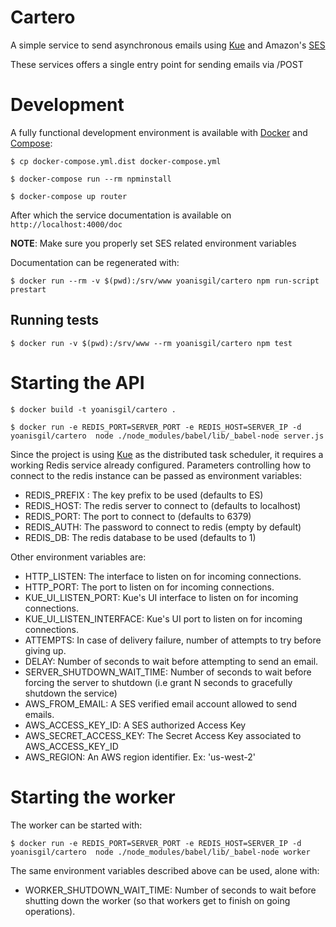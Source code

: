 # Cartero

A simple service to send asynchronous emails using [Kue](https://github.com/Automattic/kue) and Amazon's [SES](http://aws.amazon.com/ses/)
 
These services offers a single entry point for sending emails via /POST

# Development

A fully functional development environment is available with [Docker](https://docs.docker.com/installation/) and [Compose](https://docs.docker.com/compose/install/):

    $ cp docker-compose.yml.dist docker-compose.yml

    $ docker-compose run --rm npminstall
    
    $ docker-compose up router

After which the service documentation is available on `http://localhost:4000/doc`

**NOTE**: Make sure you properly set SES related environment variables

Documentation can be regenerated with:

    $ docker run --rm -v $(pwd):/srv/www yoanisgil/cartero npm run-script prestart
    
## Running tests

    $ docker run -v $(pwd):/srv/www --rm yoanisgil/cartero npm test


# Starting the API

    $ docker build -t yoanisgil/cartero .

    $ docker run -e REDIS_PORT=SERVER_PORT -e REDIS_HOST=SERVER_IP -d yoanisgil/cartero  node ./node_modules/babel/lib/_babel-node server.js

Since the project is using [Kue](https://github.com/Automattic/kue) as the distributed task scheduler, it requires a working Redis service already configured. Parameters controlling how to connect to the redis instance can be passed as environment variables:

- REDIS_PREFIX : The key prefix to be used (defaults to ES)
- REDIS_HOST: The redis server to connect to (defaults to localhost)
- REDIS_PORT: The port to connect to (defaults to 6379)
- REDIS_AUTH: The password to connect to redis (empty by default)
- REDIS_DB: The redis database to be used (defaults to 1)

Other environment variables are:

- HTTP_LISTEN: The interface to listen on for incoming connections.
- HTTP_PORT: The port to listen on for incoming connections.
- KUE_UI_LISTEN_PORT: Kue's UI interface to listen on for incoming connections.
- KUE_UI_LISTEN_INTERFACE: Kue's UI port to listen on for incoming connections.
- ATTEMPTS: In case of delivery failure, number of attempts to try before giving up.
- DELAY: Number of seconds to wait before attempting to send an email.
- SERVER_SHUTDOWN_WAIT_TIME: Number of seconds to wait before forcing the server to shutdown (i.e grant N seconds to gracefully shutdown the service)
- AWS_FROM_EMAIL: A SES verified email account allowed to send emails.
- AWS_ACCESS_KEY_ID: A SES authorized Access Key
- AWS_SECRET_ACCESS_KEY: The Secret Access Key associated to AWS_ACCESS_KEY_ID
- AWS_REGION: An AWS region identifier. Ex: 'us-west-2'

# Starting the worker

The worker can be started with:

    $ docker run -e REDIS_PORT=SERVER_PORT -e REDIS_HOST=SERVER_IP -d yoanisgil/cartero  node ./node_modules/babel/lib/_babel-node worker

The same environment variables described above can be used, alone with:

- WORKER_SHUTDOWN_WAIT_TIME: Number of seconds to wait before shutting down the worker (so that workers get to finish on going operations).